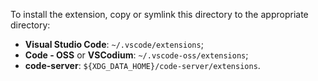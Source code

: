 To install the extension, copy or symlink this directory to the appropriate directory:

- **Visual Studio Code**: `~/.vscode/extensions`;
- **Code - OSS** or **VSCodium**: `~/.vscode-oss/extensions`;
- **code-server**: `${XDG_DATA_HOME}/code-server/extensions`.
